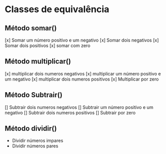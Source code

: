 # Classes de equivalência

## Método somar()

[x] Somar um número positivo e um negativo
[x] Somar dois negativos
[x] Somar dois positivos
[x] somar com zero

## Método multiplicar()

[x] multiplicar dois numeros negativos
[x] multiplicar um número positivo e um negativo
[x] multiplicar dois numeros positivos
[x] Multiplicar por zero

## Método Subtrair()

[] Subtrair dois numeros negativos
[] Subtrair um número positivo e um negativo
[] Subtrair dois numeros positivos
[] Subtrair por zero

## Método dividir()

* Dividir números impares
* Dividir números pares